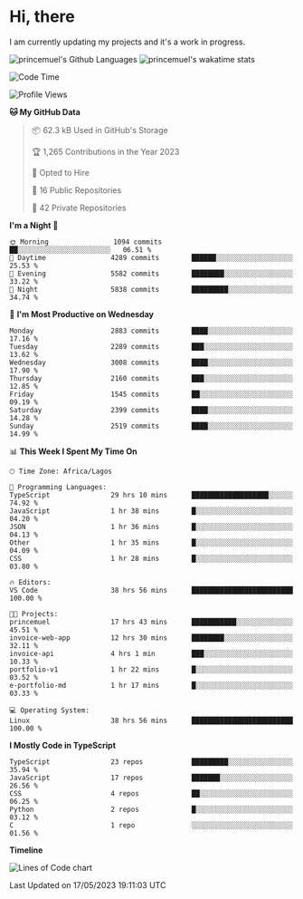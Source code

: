 # Hi, there

I am currently updating my projects and it's a work in progress.

![princemuel's Github Languages](https://github-readme-stats.vercel.app/api/top-langs/?username=princemuel&text_color=586069&layout=compact&hide_border=true&title_color=0366d6&count_private=true&include_all_commits=true&theme=tokyonight&show_icons=true)
![princemuel's wakatime stats](https://github-readme-stats.vercel.app/api/wakatime?username=princemuel&text_color=586069&layout=compact&hide_border=true&title_color=0366d6&count_private=true&include_all_commits=true&theme=tokyonight&show_icons=true)

<!--START_SECTION:waka-->
![Code Time](http://img.shields.io/badge/Code%20Time-2%2C368%20hrs%2051%20mins-blue)

![Profile Views](http://img.shields.io/badge/Profile%20Views-64-blue)

**🐱 My GitHub Data** 

> 📦 62.3 kB Used in GitHub's Storage 
 > 
> 🏆 1,265 Contributions in the Year 2023
 > 
> 💼 Opted to Hire
 > 
> 📜 16 Public Repositories 
 > 
> 🔑 42 Private Repositories 
 > 
**I'm a Night 🦉** 

```text
🌞 Morning                1094 commits        ██░░░░░░░░░░░░░░░░░░░░░░░   06.51 % 
🌆 Daytime                4289 commits        ██████░░░░░░░░░░░░░░░░░░░   25.53 % 
🌃 Evening                5582 commits        ████████░░░░░░░░░░░░░░░░░   33.22 % 
🌙 Night                  5838 commits        █████████░░░░░░░░░░░░░░░░   34.74 % 
```
📅 **I'm Most Productive on Wednesday** 

```text
Monday                   2883 commits        ████░░░░░░░░░░░░░░░░░░░░░   17.16 % 
Tuesday                  2289 commits        ███░░░░░░░░░░░░░░░░░░░░░░   13.62 % 
Wednesday                3008 commits        ████░░░░░░░░░░░░░░░░░░░░░   17.90 % 
Thursday                 2160 commits        ███░░░░░░░░░░░░░░░░░░░░░░   12.85 % 
Friday                   1545 commits        ██░░░░░░░░░░░░░░░░░░░░░░░   09.19 % 
Saturday                 2399 commits        ████░░░░░░░░░░░░░░░░░░░░░   14.28 % 
Sunday                   2519 commits        ████░░░░░░░░░░░░░░░░░░░░░   14.99 % 
```


📊 **This Week I Spent My Time On** 

```text
🕑︎ Time Zone: Africa/Lagos

💬 Programming Languages: 
TypeScript               29 hrs 10 mins      ███████████████████░░░░░░   74.92 % 
JavaScript               1 hr 38 mins        █░░░░░░░░░░░░░░░░░░░░░░░░   04.20 % 
JSON                     1 hr 36 mins        █░░░░░░░░░░░░░░░░░░░░░░░░   04.13 % 
Other                    1 hr 35 mins        █░░░░░░░░░░░░░░░░░░░░░░░░   04.09 % 
CSS                      1 hr 28 mins        █░░░░░░░░░░░░░░░░░░░░░░░░   03.80 % 

🔥 Editors: 
VS Code                  38 hrs 56 mins      █████████████████████████   100.00 % 

🐱‍💻 Projects: 
princemuel               17 hrs 43 mins      ███████████░░░░░░░░░░░░░░   45.51 % 
invoice-web-app          12 hrs 30 mins      ████████░░░░░░░░░░░░░░░░░   32.11 % 
invoice-api              4 hrs 1 min         ███░░░░░░░░░░░░░░░░░░░░░░   10.33 % 
portfolio-v1             1 hr 22 mins        █░░░░░░░░░░░░░░░░░░░░░░░░   03.52 % 
e-portfolio-md           1 hr 17 mins        █░░░░░░░░░░░░░░░░░░░░░░░░   03.33 % 

💻 Operating System: 
Linux                    38 hrs 56 mins      █████████████████████████   100.00 % 
```

**I Mostly Code in TypeScript** 

```text
TypeScript               23 repos            █████████░░░░░░░░░░░░░░░░   35.94 % 
JavaScript               17 repos            ███████░░░░░░░░░░░░░░░░░░   26.56 % 
CSS                      4 repos             ██░░░░░░░░░░░░░░░░░░░░░░░   06.25 % 
Python                   2 repos             █░░░░░░░░░░░░░░░░░░░░░░░░   03.12 % 
C                        1 repo              ░░░░░░░░░░░░░░░░░░░░░░░░░   01.56 % 
```



**Timeline**

![Lines of Code chart](https://raw.githubusercontent.com/princemuel/princemuel/main/assets/bar_graph.png)


 Last Updated on 17/05/2023 19:11:03 UTC
<!--END_SECTION:waka-->
